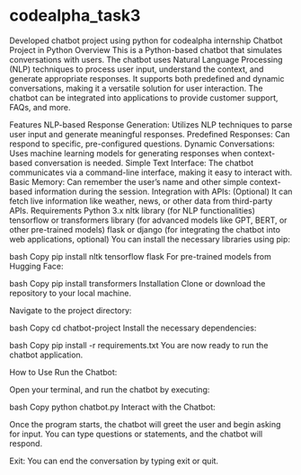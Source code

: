 # codealpha_task3
Developed chatbot project using python for codealpha internship
Chatbot Project in Python
Overview
This is a Python-based chatbot that simulates conversations with users. The chatbot uses Natural Language Processing (NLP) techniques to process user input, understand the context, and generate appropriate responses. It supports both predefined and dynamic conversations, making it a versatile solution for user interaction. The chatbot can be integrated into applications to provide customer support, FAQs, and more.

Features
NLP-based Response Generation: Utilizes NLP techniques to parse user input and generate meaningful responses.
Predefined Responses: Can respond to specific, pre-configured questions.
Dynamic Conversations: Uses machine learning models for generating responses when context-based conversation is needed.
Simple Text Interface: The chatbot communicates via a command-line interface, making it easy to interact with.
Basic Memory: Can remember the user’s name and other simple context-based information during the session.
Integration with APIs: (Optional) It can fetch live information like weather, news, or other data from third-party APIs.
Requirements
Python 3.x
nltk library (for NLP functionalities)
tensorflow or transformers library (for advanced models like GPT, BERT, or other pre-trained models)
flask or django (for integrating the chatbot into web applications, optional)
You can install the necessary libraries using pip:

bash
Copy
pip install nltk tensorflow flask
For pre-trained models from Hugging Face:

bash
Copy
pip install transformers
Installation
Clone or download the repository to your local machine.

Navigate to the project directory:

bash
Copy
cd chatbot-project
Install the necessary dependencies:

bash
Copy
pip install -r requirements.txt
You are now ready to run the chatbot application.

How to Use
Run the Chatbot:

Open your terminal, and run the chatbot by executing:

bash
Copy
python chatbot.py
Interact with the Chatbot:

Once the program starts, the chatbot will greet the user and begin asking for input. You can type questions or statements, and the chatbot will respond.

Exit: You can end the conversation by typing exit or quit.
